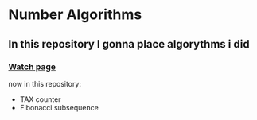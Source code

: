 # Number Algorithms
## In this repository I gonna place algorythms i did
### [Watch page](https://yupyuser.github.io/Algorithms-page/)

now in this repository: 
- TAX counter
- Fibonacci subsequence
